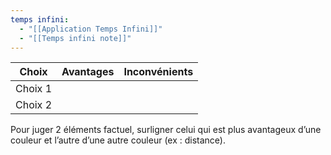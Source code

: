 ```yaml
---
temps infini:
  - "[[Application Temps Infini]]"
  - "[[Temps infini note]]"
---
```



| Choix | Avantages | Inconvénients |
| ---- | ---- | ---- |
| Choix 1 |  |  |
| Choix 2 |  |  |

Pour juger 2 éléments factuel, surligner celui qui est plus avantageux d’une couleur et l’autre d’une autre couleur (ex : distance).